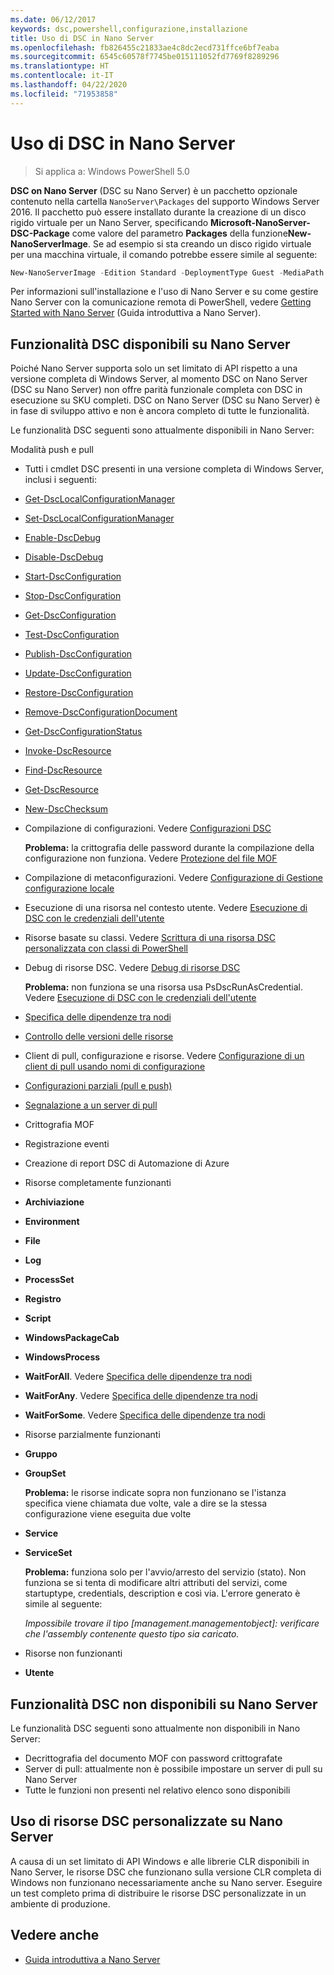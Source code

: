 ```yaml
---
ms.date: 06/12/2017
keywords: dsc,powershell,configurazione,installazione
title: Uso di DSC in Nano Server
ms.openlocfilehash: fb826455c21833ae4c8dc2ecd731ffce6bf7eaba
ms.sourcegitcommit: 6545c60578f7745be015111052fd7769f8289296
ms.translationtype: HT
ms.contentlocale: it-IT
ms.lasthandoff: 04/22/2020
ms.locfileid: "71953858"
---
```

# <a name="using-dsc-on-nano-server"></a>Uso di DSC in Nano Server

> Si applica a: Windows PowerShell 5.0

**DSC on Nano Server** (DSC su Nano Server) è un pacchetto opzionale contenuto nella cartella `NanoServer\Packages` del supporto Windows Server 2016. Il pacchetto può essere installato durante la creazione di un disco rigido virtuale per un Nano Server, specificando **Microsoft-NanoServer-DSC-Package** come valore del parametro **Packages** della funzione**New-NanoServerImage**. Se ad esempio si sta creando un disco rigido virtuale per una macchina virtuale, il comando potrebbe essere simile al seguente:

```powershell
New-NanoServerImage -Edition Standard -DeploymentType Guest -MediaPath f:\ -BasePath .\Base -TargetPath .\Nano1\Nano.vhd -ComputerName Nano1 -Packages Microsoft-NanoServer-DSC-Package
```

Per informazioni sull'installazione e l'uso di Nano Server e su come gestire Nano Server con la comunicazione remota di PowerShell, vedere [Getting Started with Nano Server](/windows-server/get-started/getting-started-with-nano-server) (Guida introduttiva a Nano Server).

## <a name="dsc-features-available-on-nano-server"></a>Funzionalità DSC disponibili su Nano Server

Poiché Nano Server supporta solo un set limitato di API rispetto a una versione completa di Windows Server, al momento DSC on Nano Server (DSC su Nano Server) non offre parità funzionale completa con DSC in esecuzione su SKU completi. DSC on Nano Server (DSC su Nano Server) è in fase di sviluppo attivo e non è ancora completo di tutte le funzionalità.

Le funzionalità DSC seguenti sono attualmente disponibili in Nano Server:

Modalità push e pull

- Tutti i cmdlet DSC presenti in una versione completa di Windows Server, inclusi i seguenti:
- [Get-DscLocalConfigurationManager](/powershell/module/PSDesiredStateConfiguration/Get-DscLocalConfigurationManager)
- [Set-DscLocalConfigurationManager](/powershell/module/PSDesiredStateConfiguration/Set-DscLocalConfigurationManager)
- [Enable-DscDebug](/powershell/module/PSDesiredStateConfiguration/Enable-DscDebug)
- [Disable-DscDebug](/powershell/module/PSDesiredStateConfiguration/Disable-DscDebug)
- [Start-DscConfiguration](/powershell/module/psdesiredstateconfiguration/start-dscconfiguration)
- [Stop-DscConfiguration](/powershell/module/PSDesiredStateConfiguration/Stop-DscConfiguration)
- [Get-DscConfiguration](/powershell/module/PSDesiredStateConfiguration/Get-DscConfiguration)
- [Test-DscConfiguration](/powershell/module/psdesiredstateconfiguration/Test-DSCConfiguration)
- [Publish-DscConfiguration](/powershell/module/PSDesiredStateConfiguration/Publish-DscConfiguration)
- [Update-DscConfiguration](/powershell/module/PSDesiredStateConfiguration/Update-DscConfiguration)
- [Restore-DscConfiguration](/powershell/module/PSDesiredStateConfiguration/Restore-DscConfiguration)
- [Remove-DscConfigurationDocument](/powershell/module/PSDesiredStateConfiguration/Remove-DscConfigurationDocument)
- [Get-DscConfigurationStatus](/powershell/module/PSDesiredStateConfiguration/Get-DscConfigurationStatus)
- [Invoke-DscResource](/powershell/module/PSDesiredStateConfiguration/Invoke-DscResource)
- [Find-DscResource](/powershell/module/powershellget/find-dscresource?view=powershell-6)
- [Get-DscResource](/powershell/module/PSDesiredStateConfiguration/Get-DscResource)
- [New-DscChecksum](/powershell/module/PSDesiredStateConfiguration/New-DSCCheckSum)

- Compilazione di configurazioni. Vedere [Configurazioni DSC](../configurations/configurations.md)

  **Problema:** la crittografia delle password durante la compilazione della configurazione non funziona. Vedere [Protezione del file MOF](../pull-server/secureMOF.md)

- Compilazione di metaconfigurazioni. Vedere [Configurazione di Gestione configurazione locale](../managing-nodes/metaConfig.md)

- Esecuzione di una risorsa nel contesto utente. Vedere [Esecuzione di DSC con le credenziali dell'utente](../configurations/runAsUser.md)

- Risorse basate su classi. Vedere [Scrittura di una risorsa DSC personalizzata con classi di PowerShell](/previous-versions//dn948461(v=technet.10))

- Debug di risorse DSC. Vedere [Debug di risorse DSC](../troubleshooting/debugResource.md)

  **Problema:** non funziona se una risorsa usa PsDscRunAsCredential. Vedere [Esecuzione di DSC con le credenziali dell'utente](../configurations/runAsUser.md)

- [Specifica delle dipendenze tra nodi](../configurations/crossNodeDependencies.md)

- [Controllo delle versioni delle risorse](../configurations/sxsResource.md)

- Client di pull, configurazione e risorse. Vedere [Configurazione di un client di pull usando nomi di configurazione](../pull-server/pullClientConfigNames.md)

- [Configurazioni parziali (pull e push)](../pull-server/partialConfigs.md)

- [Segnalazione a un server di pull](../pull-server/reportServer.md)

- Crittografia MOF

- Registrazione eventi

- Creazione di report DSC di Automazione di Azure

- Risorse completamente funzionanti

- **Archiviazione**
- **Environment**
- **File**
- **Log**
- **ProcessSet**
- **Registro**
- **Script**
- **WindowsPackageCab**
- **WindowsProcess**
- **WaitForAll**. Vedere [Specifica delle dipendenze tra nodi](../configurations/crossNodeDependencies.md)
- **WaitForAny**. Vedere [Specifica delle dipendenze tra nodi](../configurations/crossNodeDependencies.md)
- **WaitForSome**. Vedere [Specifica delle dipendenze tra nodi](../configurations/crossNodeDependencies.md)

- Risorse parzialmente funzionanti
- **Gruppo**
- **GroupSet**

  **Problema:** le risorse indicate sopra non funzionano se l'istanza specifica viene chiamata due volte, vale a dire se la stessa configurazione viene eseguita due volte

- **Service**
- **ServiceSet**

  **Problema:** funziona solo per l'avvio/arresto del servizio (stato). Non funziona se si tenta di modificare altri attributi del servizi, come startuptype, credentials, description e così via. L'errore generato è simile al seguente:

  *Impossibile trovare il tipo [management.managementobject]: verificare che l'assembly contenente questo tipo sia caricato.*

- Risorse non funzionanti
- **Utente**

## <a name="dsc-features-not-available-on-nano-server"></a>Funzionalità DSC non disponibili su Nano Server

Le funzionalità DSC seguenti sono attualmente non disponibili in Nano Server:

- Decrittografia del documento MOF con password crittografate
- Server di pull: attualmente non è possibile impostare un server di pull su Nano Server
- Tutte le funzioni non presenti nel relativo elenco sono disponibili

## <a name="using-custom-dsc-resources-on-nano-server"></a>Uso di risorse DSC personalizzate su Nano Server

A causa di un set limitato di API Windows e alle librerie CLR disponibili in Nano Server, le risorse DSC che funzionano sulla versione CLR completa di Windows non funzionano necessariamente anche su Nano server.
Eseguire un test completo prima di distribuire le risorse DSC personalizzate in un ambiente di produzione.

## <a name="see-also"></a>Vedere anche

- [Guida introduttiva a Nano Server](/windows-server/get-started/getting-started-with-nano-server)
